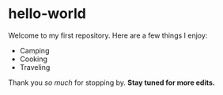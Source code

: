 # hello-world
Welcome to my first repository.
 Here are a few things I enjoy:
 * Camping
 * Cooking
 * Traveling

Thank you _so much_ for stopping by. **Stay tuned for more edits.**
